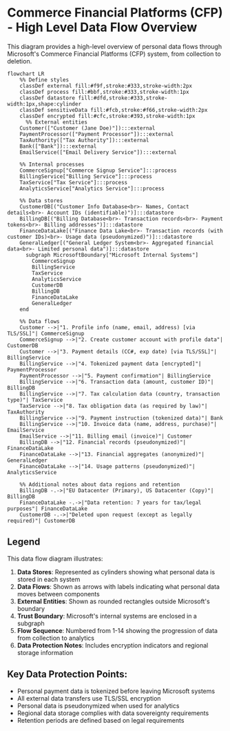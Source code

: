 # Commerce Financial Platforms (CFP) - High Level Data Flow Overview

This diagram provides a high-level overview of personal data flows through Microsoft's Commerce Financial Platforms (CFP) system, from collection to deletion.

```mermaid
flowchart LR
    %% Define styles
    classDef external fill:#f9f,stroke:#333,stroke-width:2px
    classDef process fill:#bbf,stroke:#333,stroke-width:1px
    classDef datastore fill:#dfd,stroke:#333,stroke-width:1px,shape:cylinder
    classDef sensitiveData fill:#fcb,stroke:#f66,stroke-width:2px
    classDef encrypted fill:#cfc,stroke:#393,stroke-width:1px
      %% External entities
    Customer(["Customer (Jane Doe)"]):::external
    PaymentProcessor(["Payment Processor"]):::external
    TaxAuthority(["Tax Authority"]):::external
    Bank(["Bank"]):::external
    EmailService(["Email Delivery Service"]):::external
    
    %% Internal processes
    CommerceSignup["Commerce Signup Service"]:::process
    BillingService["Billing Service"]:::process
    TaxService["Tax Service"]:::process
    AnalyticsService["Analytics Service"]:::process
    
    %% Data stores
    CustomerDB[("Customer Info Database<br>- Names, Contact details<br>- Account IDs (identifiable)")]:::datastore
    BillingDB[("Billing Database<br>- Transaction records<br>- Payment tokens<br>- Billing addresses")]:::datastore
    FinanceDataLake[("Finance Data Lake<br>- Transaction records (with customer IDs)<br>- Usage data (pseudonymized)")]:::datastore
    GeneralLedger[("General Ledger System<br>- Aggregated financial data<br>- Limited personal data")]:::datastore
      subgraph MicrosoftBoundary["Microsoft Internal Systems"]
        CommerceSignup
        BillingService
        TaxService
        AnalyticsService
        CustomerDB
        BillingDB
        FinanceDataLake
        GeneralLedger
    end
    
    %% Data flows
    Customer -->|"1. Profile info (name, email, address) [via TLS/SSL]"| CommerceSignup
    CommerceSignup -->|"2. Create customer account with profile data"| CustomerDB
    Customer -->|"3. Payment details (CC#, exp date) [via TLS/SSL]"| BillingService
    BillingService -->|"4. Tokenized payment data [encrypted]"| PaymentProcessor
    PaymentProcessor -->|"5. Payment confirmation"| BillingService
    BillingService -->|"6. Transaction data (amount, customer ID)"| BillingDB
    BillingService -->|"7. Tax calculation data (country, transaction type)"| TaxService
    TaxService -->|"8. Tax obligation data (as required by law)"| TaxAuthority
    BillingService -->|"9. Payment instruction (tokenized data)"| Bank
    BillingService -->|"10. Invoice data (name, address, purchase)"| EmailService
    EmailService -->|"11. Billing email (invoice)"| Customer
    BillingDB -->|"12. Financial records (pseudonymized)"| FinanceDataLake
    FinanceDataLake -->|"13. Financial aggregates (anonymized)"| GeneralLedger
    FinanceDataLake -->|"14. Usage patterns (pseudonymized)"| AnalyticsService
    
    %% Additional notes about data regions and retention
    BillingDB -.->|"EU Datacenter (Primary), US Datacenter (Copy)"| BillingDB
    FinanceDataLake -.->|"Data retention: 7 years for tax/legal purposes"| FinanceDataLake
    CustomerDB -.->|"Deleted upon request (except as legally required)"| CustomerDB
```

## Legend

This data flow diagram illustrates:

1. **Data Stores**: Represented as cylinders showing what personal data is stored in each system
2. **Data Flows**: Shown as arrows with labels indicating what personal data moves between components
3. **External Entities**: Shown as rounded rectangles outside Microsoft's boundary
4. **Trust Boundary**: Microsoft's internal systems are enclosed in a subgraph
5. **Flow Sequence**: Numbered from 1-14 showing the progression of data from collection to analytics
6. **Data Protection Notes**: Includes encryption indicators and regional storage information

## Key Data Protection Points:

- Personal payment data is tokenized before leaving Microsoft systems
- All external data transfers use TLS/SSL encryption
- Personal data is pseudonymized when used for analytics
- Regional data storage complies with data sovereignty requirements
- Retention periods are defined based on legal requirements
